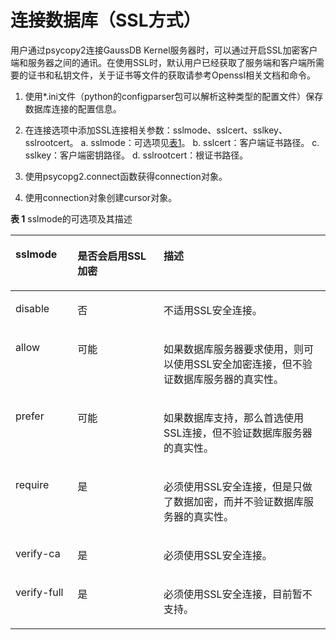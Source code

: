# 连接数据库（SSL方式）<a name="ZH-CN_TOPIC_0000001127066489"></a>

用户通过psycopy2连接GaussDB Kernel服务器时，可以通过开启SSL加密客户端和服务器之间的通讯。在使用SSL时，默认用户已经获取了服务端和客户端所需要的证书和私钥文件，关于证书等文件的获取请参考Openssl相关文档和命令。

1.  使用\*.ini文件（python的configparser包可以解析这种类型的配置文件）保存数据库连接的配置信息。
2.  在连接选项中添加SSL连接相关参数：sslmode、sslcert、sslkey、sslrootcert。
    a.  sslmode：可选项见[表1](#table167989176183)。
    b.  sslcert：客户端证书路径。
    c.  sslkey：客户端密钥路径。
    d.  sslrootcert：根证书路径。

3.  使用psycopg2.connect函数获得connection对象。
4.  使用connection对象创建cursor对象。

**表 1**  sslmode的可选项及其描述

<a name="table167989176183"></a>
<table><thead align="left"><tr id="row137980170181"><th class="cellrowborder" valign="top" width="19.671967196719674%" id="mcps1.2.4.1.1"><p id="p1779912176188"><a name="p1779912176188"></a><a name="p1779912176188"></a>sslmode</p>
</th>
<th class="cellrowborder" valign="top" width="27.362736273627362%" id="mcps1.2.4.1.2"><p id="p16799101711180"><a name="p16799101711180"></a><a name="p16799101711180"></a>是否会启用SSL加密</p>
</th>
<th class="cellrowborder" valign="top" width="52.96529652965296%" id="mcps1.2.4.1.3"><p id="p187991817181812"><a name="p187991817181812"></a><a name="p187991817181812"></a>描述</p>
</th>
</tr>
</thead>
<tbody><tr id="row979913177185"><td class="cellrowborder" valign="top" width="19.671967196719674%" headers="mcps1.2.4.1.1 "><p id="p14799171716183"><a name="p14799171716183"></a><a name="p14799171716183"></a>disable</p>
</td>
<td class="cellrowborder" valign="top" width="27.362736273627362%" headers="mcps1.2.4.1.2 "><p id="p10799131751817"><a name="p10799131751817"></a><a name="p10799131751817"></a>否</p>
</td>
<td class="cellrowborder" valign="top" width="52.96529652965296%" headers="mcps1.2.4.1.3 "><p id="p107991817121810"><a name="p107991817121810"></a><a name="p107991817121810"></a>不适用SSL安全连接。</p>
</td>
</tr>
<tr id="row19799181719180"><td class="cellrowborder" valign="top" width="19.671967196719674%" headers="mcps1.2.4.1.1 "><p id="p8799131721817"><a name="p8799131721817"></a><a name="p8799131721817"></a>allow</p>
</td>
<td class="cellrowborder" valign="top" width="27.362736273627362%" headers="mcps1.2.4.1.2 "><p id="p1579961710189"><a name="p1579961710189"></a><a name="p1579961710189"></a>可能</p>
</td>
<td class="cellrowborder" valign="top" width="52.96529652965296%" headers="mcps1.2.4.1.3 "><p id="p879961791818"><a name="p879961791818"></a><a name="p879961791818"></a>如果数据库服务器要求使用，则可以使用SSL安全加密连接，但不验证数据库服务器的真实性。</p>
</td>
</tr>
<tr id="row19799417101810"><td class="cellrowborder" valign="top" width="19.671967196719674%" headers="mcps1.2.4.1.1 "><p id="p1979961711181"><a name="p1979961711181"></a><a name="p1979961711181"></a>prefer</p>
</td>
<td class="cellrowborder" valign="top" width="27.362736273627362%" headers="mcps1.2.4.1.2 "><p id="p37991117111814"><a name="p37991117111814"></a><a name="p37991117111814"></a>可能</p>
</td>
<td class="cellrowborder" valign="top" width="52.96529652965296%" headers="mcps1.2.4.1.3 "><p id="p16799101716188"><a name="p16799101716188"></a><a name="p16799101716188"></a>如果数据库支持，那么首选使用SSL连接，但不验证数据库服务器的真实性。</p>
</td>
</tr>
<tr id="row679916170181"><td class="cellrowborder" valign="top" width="19.671967196719674%" headers="mcps1.2.4.1.1 "><p id="p6799917171819"><a name="p6799917171819"></a><a name="p6799917171819"></a>require</p>
</td>
<td class="cellrowborder" valign="top" width="27.362736273627362%" headers="mcps1.2.4.1.2 "><p id="p5799101761818"><a name="p5799101761818"></a><a name="p5799101761818"></a>是</p>
</td>
<td class="cellrowborder" valign="top" width="52.96529652965296%" headers="mcps1.2.4.1.3 "><p id="p19799161751816"><a name="p19799161751816"></a><a name="p19799161751816"></a>必须使用SSL安全连接，但是只做了数据加密，而并不验证数据库服务器的真实性。</p>
</td>
</tr>
<tr id="row197990172186"><td class="cellrowborder" valign="top" width="19.671967196719674%" headers="mcps1.2.4.1.1 "><p id="p379919177185"><a name="p379919177185"></a><a name="p379919177185"></a>verify-ca</p>
</td>
<td class="cellrowborder" valign="top" width="27.362736273627362%" headers="mcps1.2.4.1.2 "><p id="p7799201712189"><a name="p7799201712189"></a><a name="p7799201712189"></a>是</p>
</td>
<td class="cellrowborder" valign="top" width="52.96529652965296%" headers="mcps1.2.4.1.3 "><p id="p1679911711183"><a name="p1679911711183"></a><a name="p1679911711183"></a>必须使用SSL安全连接。</p>
</td>
</tr>
<tr id="row157991617111810"><td class="cellrowborder" valign="top" width="19.671967196719674%" headers="mcps1.2.4.1.1 "><p id="p107991717161817"><a name="p107991717161817"></a><a name="p107991717161817"></a>verify-full</p>
</td>
<td class="cellrowborder" valign="top" width="27.362736273627362%" headers="mcps1.2.4.1.2 "><p id="p679981717180"><a name="p679981717180"></a><a name="p679981717180"></a>是</p>
</td>
<td class="cellrowborder" valign="top" width="52.96529652965296%" headers="mcps1.2.4.1.3 "><p id="p17799317131814"><a name="p17799317131814"></a><a name="p17799317131814"></a>必须使用SSL安全连接，目前暂不支持。</p>
</td>
</tr>
</tbody>
</table>

